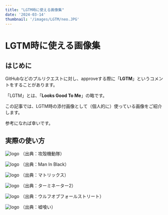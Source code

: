 ```yaml
---
title: "LGTM時に使える画像集"
date: '2024-03-14'
thumbnail: '/images/LGTM/neo.JPG'
---
```

# LGTM時に使える画像集

## はじめに

GitHubなどのプルリクエストに対し、approveする際に「**LGTM**」というコメントをすることがあります。

「LGTM」とは、「**Looks Good To Me**」の略です。

この記事では、LGTM時の添付画像として（個人的に）使っている画像をご紹介します。

参考になれば幸いです。

## 実際の使い方

![logo](/images/LGTM/koukaku.JPG)
（出典：攻殻機動隊）

![logo](/images/LGTM/man_in_black.JPG)
（出典：Man In Black）

![logo](/images/LGTM/neo.JPG)
（出典：マトリックス）

![logo](/images/LGTM/terminator_2.jpeg)
（出典：ターミネーター2）

![logo](/images/LGTM/wall_street.GIF)
（出典：ウルフオブフォールストリート）

![logo](/images/LGTM/yakoh.JPG)
（出典：嘘喰い）



